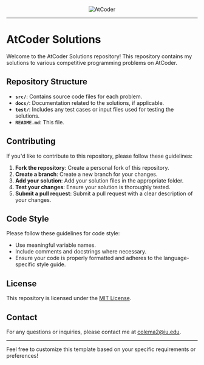 <p align="center">
  <img src="https://github.com/user-attachments/assets/eaf8d23b-85b0-4e1b-bdd9-a740ff9381eb" alt="AtCoder" />
</p>


---

# AtCoder Solutions

Welcome to the AtCoder Solutions repository! This repository contains my solutions to various competitive programming problems on AtCoder.

## Repository Structure

- **`src/`**: Contains source code files for each problem.
- **`docs/`**: Documentation related to the solutions, if applicable.
- **`test/`**: Includes any test cases or input files used for testing the solutions.
- **`README.md`**: This file.

## Contributing

If you'd like to contribute to this repository, please follow these guidelines:

1. **Fork the repository**: Create a personal fork of this repository.
2. **Create a branch**: Create a new branch for your changes.
3. **Add your solution**: Add your solution files in the appropriate folder.
4. **Test your changes**: Ensure your solution is thoroughly tested.
5. **Submit a pull request**: Submit a pull request with a clear description of your changes.

## Code Style

Please follow these guidelines for code style:

- Use meaningful variable names.
- Include comments and docstrings where necessary.
- Ensure your code is properly formatted and adheres to the language-specific style guide.

## License

This repository is licensed under the [MIT License](LICENSE).

## Contact

For any questions or inquiries, please contact me at [colema2@iu.edu](mailto:colema2@iu.edu).

---

Feel free to customize this template based on your specific requirements or preferences!
